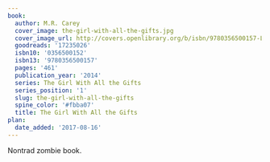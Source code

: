 ```yaml
---
book:
  author: M.R. Carey
  cover_image: the-girl-with-all-the-gifts.jpg
  cover_image_url: http://covers.openlibrary.org/b/isbn/9780356500157-L.jpg
  goodreads: '17235026'
  isbn10: '0356500152'
  isbn13: '9780356500157'
  pages: '461'
  publication_year: '2014'
  series: The Girl With All the Gifts
  series_position: '1'
  slug: the-girl-with-all-the-gifts
  spine_color: '#fbba07'
  title: The Girl With All the Gifts
plan:
  date_added: '2017-08-16'
---
```

Nontrad zombie book.
